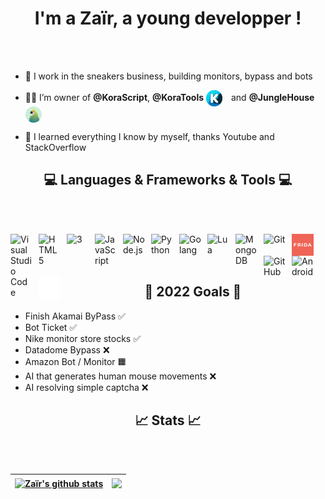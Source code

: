 
<h1 align="center">I'm a Zaïr, a young developper !</h1>

<br /><br />


- 👟 I work in the sneakers business, building monitors, bypass and bots
- 👨‍💻 I’m owner of **@KoraScript**, **@KoraTools** [<img align="center" float="right" alt="HTML5" width="26px" src="./img/kora-logo.png" style="padding-right:10px;" />](https://discord.gg/BzDGTSWzCD) and **@JungleHouse** [<img align="center" float="right" alt="HTML5" width="26px" src="./img/junglehouse-logo.png" style="padding-right:10px;" />](https://discord.gg/h9Cf5UAxTn)

- 🎯 I learned everything I know by myself, thanks Youtube and StackOverflow




<h2 align="center">💻 Languages & Frameworks & Tools 💻</h2>

<br /><br />
  
  
[<img align="left" alt="Visual Studio Code" width="35px" src="https://cdn.jsdelivr.net/gh/devicons/devicon/icons/vscode/vscode-original.svg" style="padding-right:10px;" />](https://google.com/)

[<img align="left" alt="HTML5" width="35px" src="https://cdn.jsdelivr.net/gh/devicons/devicon/icons/html5/html5-original.svg" style="padding-right:10px;" />](https://google.com/)

[<img align="left" alt="3" width="35px" src="https://cdn.jsdelivr.net/gh/devicons/devicon/icons/css3/css3-original.svg" style="padding-right:10px;" />](https://google.com/)

[<img align="left" alt="JavaScript" width="35px" src="https://cdn.jsdelivr.net/gh/devicons/devicon/icons/javascript/javascript-original.svg" style="padding-right:10px;" />](https://google.com/)
[<img align="left" alt="Node.js" width="35px" src="https://cdn.jsdelivr.net/gh/devicons/devicon/icons/nodejs/nodejs-original.svg" style="padding-right:10px;" />](https://google.com/)

[<img align="left" alt="Python" width="35px" src="https://cdn.jsdelivr.net/gh/devicons/devicon/icons/python/python-original.svg" style="padding-right:10px;" />](https://google.com/)
[<img align="left" alt="Golang" width="35px" src="https://cdn.jsdelivr.net/gh/devicons/devicon/icons/go/go-original-wordmark.svg" style="padding-right:10px;" />](https://google.com/)
[<img align="left" alt="Lua" width="35px" src="https://cdn.jsdelivr.net/gh/devicons/devicon/icons/lua/lua-plain-wordmark.svg" style="padding-right:10px;" />](https://google.com/)
[<img align="left" alt="MongoDB" width="35px" src="https://cdn.jsdelivr.net/gh/devicons/devicon/icons/mongodb/mongodb-original.svg" style="padding-right:10px;" />](https://google.com/)

[<img align="left" alt="Git" width="35px" src="https://cdn.jsdelivr.net/gh/devicons/devicon/icons/git/git-original.svg" style="padding-right:10px;" />](https://google.com/)
[<img align="left" alt="Frida" width="35px" src="./img/frida.png" />](https://google.com/)
[<img align="left" alt="GitHub" width="35px" src="https://user-images.githubusercontent.com/3369400/139448065-39a229ba-4b06-434b-bc67-616e2ed80c8f.png" style="padding-right:10px;" />](https://google.com/)
[<img align="left" alt="Android" width="35px" src="https://cdn.jsdelivr.net/gh/devicons/devicon/icons/android/android-plain.svg" style="padding-right:10px;" />](https://google.com/)
[<img align="left" alt="Terminal" width="35px" src="./img/terminal-dark.svg" />](https://google.com/)

<br /><br />
<br />


<h2 align="center">🥅 2022 Goals 🥅</h2>

- Finish Akamai ByPass  ✅
- Bot Ticket ✅
- Nike monitor store stocks ✅
- Datadome Bypass ❌
- Amazon Bot / Monitor 🟧
- AI that generates human mouse movements ❌
- AI resolving simple captcha ❌


<h2 align="center">📈 Stats 📈</h2>
<br /><br />

| <a href="https://github.com/ZairKSM"><img align="center" src="https://github-readme-stats.vercel.app/api?username=ZairKSM&show_icons=true&hide_border=true&title_color=009DD8&icon_color=009DD8&text_color=000000" alt="Zaïr's github stats" /></a> | <a href="https://github.com/ZairKSM"><img align="center" src="https://github-readme-stats.vercel.app/api/top-langs/?username=ZairKSM&hide_border=true&title_color=009DD8&text_color=000000" /></a> |
| ------------- | ------------- |


